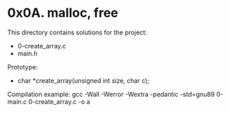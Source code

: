 # 0x0A. malloc, free

This directory contains solutions for the project:
- 0-create_array.c
- main.h

Prototype:
- char *create_array(unsigned int size, char c);

Compilation example:
gcc -Wall -Werror -Wextra -pedantic -std=gnu89 0-main.c 0-create_array.c -o a

